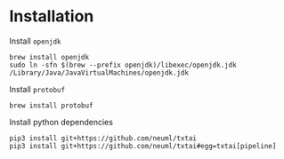 # Installation

Install `openjdk`

```
brew install openjdk
sudo ln -sfn $(brew --prefix openjdk)/libexec/openjdk.jdk /Library/Java/JavaVirtualMachines/openjdk.jdk
```

Install `protobuf`

```
brew install protobuf
```

Install python dependencies

```
pip3 install git+https://github.com/neuml/txtai
pip3 install git+https://github.com/neuml/txtai#egg=txtai[pipeline]
```
